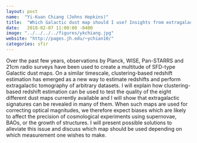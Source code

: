```yaml
---
layout: post
name:  "Yi-Kuan Chiang (Johns Hopkins)"
title:  "Which Galactic dust map should I use? Insights from extragalactic tomography"
date:   2018-02-07 11:00:00 -0400
image: "../../../../figures/ykchiang.jpg"
website: "http://pages.jh.edu/~ychian10/"
categories: sfir
---
```


Over the past few years, observations by Planck, WISE, Pan-STARRS and 
21cm radio surveys have been used to create a multitude of SFD-type 
Galactic dust maps. On a similar timescale, clustering-based redshift 
estimation has emerged as a new way to estimate redshifts and perform 
extragalactic tomography of arbitrary datasets. I will explain how 
clustering-based redshift estimation can be used to test the quality of 
the eight different dust maps currently available and I will show that 
extragalactic signatures can be revealed in many of them. When such 
maps are used for correcting optical magnitudes, we therefore expect 
biases which are likely to affect the precision of cosmological 
experiments using supernovae, BAOs, or the growth of structures. I will 
present possible solutions to alleviate this issue and discuss which 
map should be used depending on which measurement one wishes to make.
